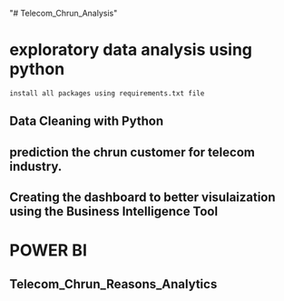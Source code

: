 "# Telecom_Chrun_Analysis" 
# exploratory data analysis using python
```
install all packages using requirements.txt file
```
## Data Cleaning with Python

## prediction the chrun customer for telecom industry.

## Creating the dashboard to better visulaization using the Business Intelligence Tool

# POWER BI

 ## Telecom_Chrun_Reasons_Analytics
